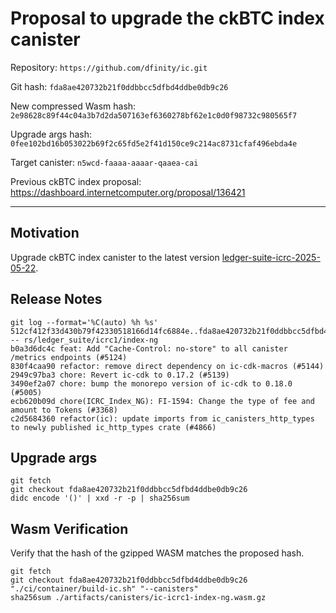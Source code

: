 # Proposal to upgrade the ckBTC index canister

Repository: `https://github.com/dfinity/ic.git`

Git hash: `fda8ae420732b21f0ddbbcc5dfbd4ddbe0db9c26`

New compressed Wasm hash: `2e98628c89f44c04a3b7d2da507163ef6360278bf62e1c0d0f98732c980565f7`

Upgrade args hash: `0fee102bd16b053022b69f2c65fd5e2f41d150ce9c214ac8731cfaf496ebda4e`

Target canister: `n5wcd-faaaa-aaaar-qaaea-cai`

Previous ckBTC index proposal: https://dashboard.internetcomputer.org/proposal/136421

---

## Motivation

Upgrade ckBTC index canister to the latest
version [ledger-suite-icrc-2025-05-22](https://github.com/dfinity/ic/releases/tag/ledger-suite-icrc-2025-05-22).

## Release Notes

```
git log --format='%C(auto) %h %s' 512cf412f33d430b79f42330518166d14fc6884e..fda8ae420732b21f0ddbbcc5dfbd4ddbe0db9c26 -- rs/ledger_suite/icrc1/index-ng
b0a3d6dc4c feat: Add "Cache-Control: no-store" to all canister /metrics endpoints (#5124)
830f4caa90 refactor: remove direct dependency on ic-cdk-macros (#5144)
2949c97ba3 chore: Revert ic-cdk to 0.17.2 (#5139)
3490ef2a07 chore: bump the monorepo version of ic-cdk to 0.18.0 (#5005)
ecb620b09d chore(ICRC_Index_NG): FI-1594: Change the type of fee and amount to Tokens (#3368)
c2d5684360 refactor(ic): update imports from ic_canisters_http_types to newly published ic_http_types crate (#4866)
 ```

## Upgrade args

```
git fetch
git checkout fda8ae420732b21f0ddbbcc5dfbd4ddbe0db9c26
didc encode '()' | xxd -r -p | sha256sum
```

## Wasm Verification

Verify that the hash of the gzipped WASM matches the proposed hash.

```
git fetch
git checkout fda8ae420732b21f0ddbbcc5dfbd4ddbe0db9c26
"./ci/container/build-ic.sh" "--canisters"
sha256sum ./artifacts/canisters/ic-icrc1-index-ng.wasm.gz
```